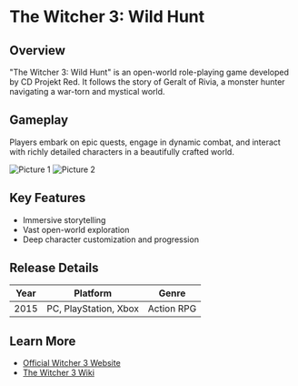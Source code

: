 # The Witcher 3: Wild Hunt

## Overview
"The Witcher 3: Wild Hunt" is an open-world role-playing game developed by CD Projekt Red. It follows the story of Geralt of Rivia, a monster hunter navigating a war-torn and mystical world.

## Gameplay
Players embark on epic quests, engage in dynamic combat, and interact with richly detailed characters in a beautifully crafted world.

![Picture 1](https://images.gog-statics.com/e6b978f13174499c55f2b8dcc4ab9d08eae7886ab4c72c4b8d0193a97d6babbd_product_card_v2_mobile_slider_639.jpg)
![Picture 2](https://www.gry-online.pl/i/h/17/455314799.jpg)

## Key Features
- Immersive storytelling
- Vast open-world exploration
- Deep character customization and progression

## Release Details
| Year | Platform               | Genre            |
|------|------------------------|------------------|
| 2015 | PC, PlayStation, Xbox  | Action RPG       |

## Learn More
- [Official Witcher 3 Website](https://thewitcher.com/en/witcher3)
- [The Witcher 3 Wiki](https://witcher.fandom.com/wiki/The_Witcher_3:_Wild_Hunt)
